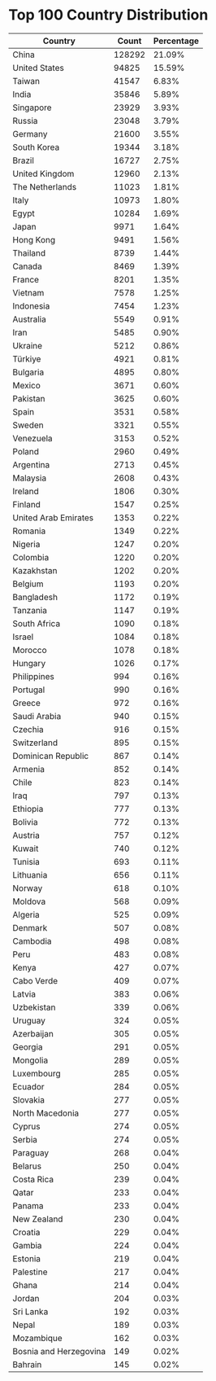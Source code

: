 # Top 100 Country Distribution
| Country | Count | Percentage |
|----|----|----|
| China | 128292 | 21.09% |
| United States | 94825 | 15.59% |
| Taiwan | 41547 | 6.83% |
| India | 35846 | 5.89% |
| Singapore | 23929 | 3.93% |
| Russia | 23048 | 3.79% |
| Germany | 21600 | 3.55% |
| South Korea | 19344 | 3.18% |
| Brazil | 16727 | 2.75% |
| United Kingdom | 12960 | 2.13% |
| The Netherlands | 11023 | 1.81% |
| Italy | 10973 | 1.80% |
| Egypt | 10284 | 1.69% |
| Japan | 9971 | 1.64% |
| Hong Kong | 9491 | 1.56% |
| Thailand | 8739 | 1.44% |
| Canada | 8469 | 1.39% |
| France | 8201 | 1.35% |
| Vietnam | 7578 | 1.25% |
| Indonesia | 7454 | 1.23% |
| Australia | 5549 | 0.91% |
| Iran | 5485 | 0.90% |
| Ukraine | 5212 | 0.86% |
| Türkiye | 4921 | 0.81% |
| Bulgaria | 4895 | 0.80% |
| Mexico | 3671 | 0.60% |
| Pakistan | 3625 | 0.60% |
| Spain | 3531 | 0.58% |
| Sweden | 3321 | 0.55% |
| Venezuela | 3153 | 0.52% |
| Poland | 2960 | 0.49% |
| Argentina | 2713 | 0.45% |
| Malaysia | 2608 | 0.43% |
| Ireland | 1806 | 0.30% |
| Finland | 1547 | 0.25% |
| United Arab Emirates | 1353 | 0.22% |
| Romania | 1349 | 0.22% |
| Nigeria | 1247 | 0.20% |
| Colombia | 1220 | 0.20% |
| Kazakhstan | 1202 | 0.20% |
| Belgium | 1193 | 0.20% |
| Bangladesh | 1172 | 0.19% |
| Tanzania | 1147 | 0.19% |
| South Africa | 1090 | 0.18% |
| Israel | 1084 | 0.18% |
| Morocco | 1078 | 0.18% |
| Hungary | 1026 | 0.17% |
| Philippines | 994 | 0.16% |
| Portugal | 990 | 0.16% |
| Greece | 972 | 0.16% |
| Saudi Arabia | 940 | 0.15% |
| Czechia | 916 | 0.15% |
| Switzerland | 895 | 0.15% |
| Dominican Republic | 867 | 0.14% |
| Armenia | 852 | 0.14% |
| Chile | 823 | 0.14% |
| Iraq | 797 | 0.13% |
| Ethiopia | 777 | 0.13% |
| Bolivia | 772 | 0.13% |
| Austria | 757 | 0.12% |
| Kuwait | 740 | 0.12% |
| Tunisia | 693 | 0.11% |
| Lithuania | 656 | 0.11% |
| Norway | 618 | 0.10% |
| Moldova | 568 | 0.09% |
| Algeria | 525 | 0.09% |
| Denmark | 507 | 0.08% |
| Cambodia | 498 | 0.08% |
| Peru | 483 | 0.08% |
| Kenya | 427 | 0.07% |
| Cabo Verde | 409 | 0.07% |
| Latvia | 383 | 0.06% |
| Uzbekistan | 339 | 0.06% |
| Uruguay | 324 | 0.05% |
| Azerbaijan | 305 | 0.05% |
| Georgia | 291 | 0.05% |
| Mongolia | 289 | 0.05% |
| Luxembourg | 285 | 0.05% |
| Ecuador | 284 | 0.05% |
| Slovakia | 277 | 0.05% |
| North Macedonia | 277 | 0.05% |
| Cyprus | 274 | 0.05% |
| Serbia | 274 | 0.05% |
| Paraguay | 268 | 0.04% |
| Belarus | 250 | 0.04% |
| Costa Rica | 239 | 0.04% |
| Qatar | 233 | 0.04% |
| Panama | 233 | 0.04% |
| New Zealand | 230 | 0.04% |
| Croatia | 229 | 0.04% |
| Gambia | 224 | 0.04% |
| Estonia | 219 | 0.04% |
| Palestine | 217 | 0.04% |
| Ghana | 214 | 0.04% |
| Jordan | 204 | 0.03% |
| Sri Lanka | 192 | 0.03% |
| Nepal | 189 | 0.03% |
| Mozambique | 162 | 0.03% |
| Bosnia and Herzegovina | 149 | 0.02% |
| Bahrain | 145 | 0.02% |
